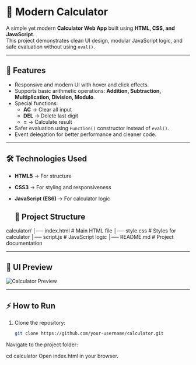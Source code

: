 # 🧮 Modern Calculator

A simple yet modern **Calculator Web App** built using **HTML, CSS, and JavaScript**.  
This project demonstrates clean UI design, modular JavaScript logic, and safe evaluation without using `eval()`.

---

## 🚀 Features
- Responsive and modern UI with hover and click effects.
- Supports basic arithmetic operations: **Addition, Subtraction, Multiplication, Division, Modulo**.
- Special functions:  
  - **AC** → Clear all input  
  - **DEL** → Delete last digit  
  - **=** → Calculate result  
- Safer evaluation using `Function()` constructor instead of `eval()`.
- Event delegation for better performance and cleaner code.

---

## 🛠️ Technologies Used
- **HTML5** → For structure  
- **CSS3** → For styling and responsiveness  
- **JavaScript (ES6)** → For calculator logic

  ## 📂 Project Structure
calculator/
│── index.html # Main HTML file
│── style.css # Styles for calculator
│── script.js # JavaScript logic
│── README.md # Project documentation

---

## 🎨 UI Preview
![Calculator Preview](https://via.placeholder.com/600x350.png?text=Calculator+UI+Preview)

---

## ⚡ How to Run
1. Clone the repository:
   ```bash
   git clone https://github.com/your-username/calculator.git
Navigate to the project folder:


cd calculator
Open index.html in your browser.
